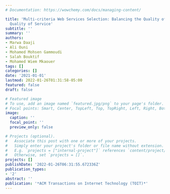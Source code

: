 ```yaml
---
# Documentation: https://wowchemy.com/docs/managing-content/

title: 'Multi-criteria Web Services Selection: Balancing the Quality of Design and
  Quality of Service'
subtitle: ''
summary: ''
authors:
- Marwa Daaji
- Ali Ouni
- Mohamed Mohsen Gammoudi
- Salah Bouktif
- Mohamed Wiem Mkaouer
tags: []
categories: []
date: '2021-01-01'
lastmod: 2022-01-26T01:31:58-05:00
featured: false
draft: false

# Featured image
# To use, add an image named `featured.jpg/png` to your page's folder.
# Focal points: Smart, Center, TopLeft, Top, TopRight, Left, Right, BottomLeft, Bottom, BottomRight.
image:
  caption: ''
  focal_point: ''
  preview_only: false

# Projects (optional).
#   Associate this post with one or more of your projects.
#   Simply enter your project's folder or file name without extension.
#   E.g. `projects = ["internal-project"]` references `content/project/deep-learning/index.md`.
#   Otherwise, set `projects = []`.
projects: []
publishDate: '2022-01-26T06:31:55.672336Z'
publication_types:
- '2'
abstract: ''
publication: '*ACM Transactions on Internet Technology (TOIT)*'
---
```

